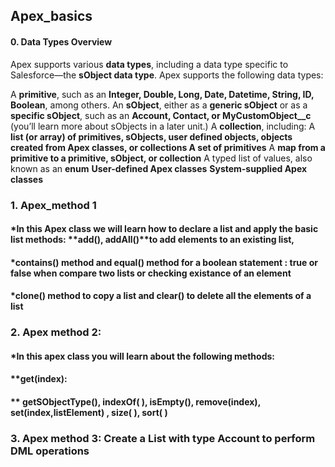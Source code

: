 ## **Apex_basics**

#### 0. **Data Types Overview**
Apex supports various **data types**, including a data type specific to Salesforce—the **sObject data type**.
Apex supports the following data types:

A **primitive**, such as an **Integer, Double, Long, Date, Datetime, String, ID, Boolean**, among others.
An **sObject**, either as a **generic sObject** or as a **specific sObject**, such as an **Account, Contact, or MyCustomObject__c** (you’ll learn more about sObjects in a later unit.)
A **collection**, including:
A **list (or array) of primitives, sObjects, user defined objects, objects created from Apex classes, or collections
A set of primitives**
A **map from a primitive to a primitive, sObject, or collection**
A typed list of values, also known as an **enum**
**User-defined Apex classes**
**System-supplied Apex classes**


### 1. Apex_method 1
####  *In this Apex class we will learn how to declare a list and apply the basic list methods: **add(), addAll()**to add elements to an existing list,
####  *contains() method  and equal() method for a boolean statement : true or false when compare two lists or checking existance of an element
####  *clone() method to copy a list and clear() to delete all the elements of a list

### 2. Apex method 2:
####  *In this apex class you will learn about the following methods: 
#### **get(index):
#### ** getSObjectType(), indexOf( ), isEmpty(), remove(index), set(index,listElement) , size( ), sort( )

### 3. Apex method 3: Create a List with type Account to perform DML operations



